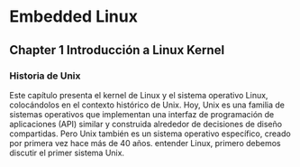 # Embedded Linux

## Chapter 1 Introducción a Linux Kernel

### Historia de Unix

Este capítulo presenta el kernel de Linux y el sistema operativo Linux, colocándolos en el contexto histórico de Unix. Hoy, Unix es una familia de sistemas operativos que implementan una interfaz de programación de aplicaciones (API) similar y construida alrededor de decisiones de diseño compartidas. Pero Unix también es un sistema operativo específico, creado por primera vez hace más de 40 años.
entender Linux, primero debemos discutir el primer sistema Unix.
